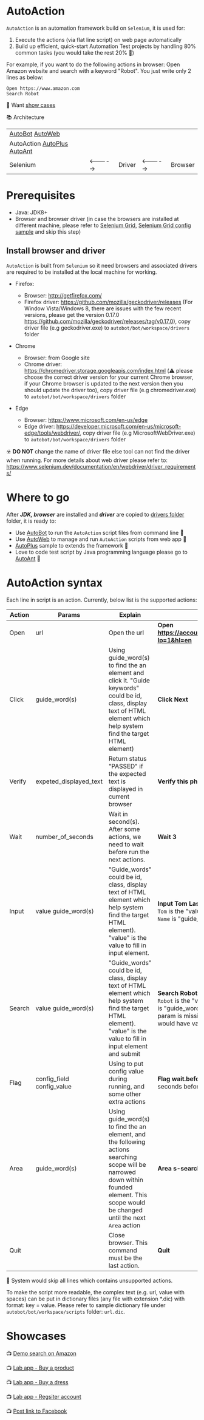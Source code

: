 # AutoAction
`AutoAction` is an automation framework build on `Selenium`, it is used for:
1. Execute the actions (via flat line script) on web page automatically
2. Build up efficient, quick-start Automation Test projects by handling 80% common tasks (you would take the rest 20% :banana:)

For example, if you want to do the following actions in browser: Open Amazon website and search with a keyword "Robot". You just write only 2 lines as below:
```
Open https://www.amazon.com
Search Robot
```
:high_brightness: Want [show cases](#showcases)

:books: Architecture

|  |   |   |   |   |
|---|---|---|---|---|
| [AutoBot](autobot) [AutoWeb](autoweb)
| AutoAction [AutoPlus](autoplus) [AutoAnt](autoant)
| Selenium | <-----> |Driver| <-----> |Browser

# Prerequisites
- Java: JDK8+
- Browser and browser driver (in case the browsers are installed at different machine, please refer to [Selenium Grid](https://www.selenium.dev/documentation/en/grid/), [Selenium Grid config sample](https://developers.perfectomobile.com/pages/viewpage.action?pageId=21435360) and skip this step)

## Install browser and driver
`AutoAction` is built from `Selenium` so it need browsers and associated drivers are required to be installed at the local machine for working.

- Firefox: 
    - Browser: http://getfirefox.com/
    - Firefox driver: https://github.com/mozilla/geckodriver/releases (For Window Vista/Windows 8, there are issues with the few recent versions, please get the version 0.17.0 https://github.com/mozilla/geckodriver/releases/tag/v0.17.0), copy driver file (e.g geckodriver.exe) to `autobot/bot/workspace/drivers` folder

- Chrome
    - Browser: from Google site
    - Chrome driver: https://chromedriver.storage.googleapis.com/index.html (:warning: please choose the correct driver version for your current Chrome browser, if your Chrome browser is updated to the next version then you should update the driver too), copy driver file (e.g chromedriver.exe) to `autobot/bot/workspace/drivers` folder

- Edge
    - Browser: https://www.microsoft.com/en-us/edge
    - Edge driver: https://developer.microsoft.com/en-us/microsoft-edge/tools/webdriver/, copy driver file (e.g MicrosoftWebDriver.exe) to `autobot/bot/workspace/drivers` folder
    
:biohazard: **DO NOT** change the name of driver file else tool can not find the driver when running. For more details about web driver please refer to: https://www.selenium.dev/documentation/en/webdriver/driver_requirements/

# Where to go
After ***JDK, browser*** are installed and ***driver*** are copied to [drivers folder](autobot/bot/workspace/drivers) folder, it is ready to:
- Use [AutoBot](autobot) to run the `AutoAction` script files from command line :rat:
- Use [AutoWeb](autoweb) to manage and run `AutoAction` scripts from web app :elephant:
- [AutoPlus](autoplus) sample to extends the framework :butterfly:
- Love to code test script by Java programming language please go to [AutoAnt](autoant) :ant:

# AutoAction syntax
Each line in script is an action. Currently, below list is the supported actions:

| Action | Params | Explain	| Sample |
|---|---|---|---|
|Open|	url|	Open the url|**Open https://accounts.google.com/SignUp?lp=1&hl=en**
|Click|	guide_word(s)|Using guide_word(s) to find the an element and click it. "Guide keywords" could be id, class, display text of HTML element which help system find the target HTML element)| **Click Next**|
|Verify|expeted_displayed_text|	Return status "PASSED" if the expected text is displayed in current browser|**Verify this phone number format**|
|Wait|	number_of_seconds|	Wait in second(s). After some actions, we need to wait before run the next actions.|	**Wait 3**
|Input|	value guide_word(s)	|"Guide_words" could be id, class, display text of HTML element which help system find the target HTML element). "value" is the value to fill in input element.|**Input Tom Last Name** (for this action, `Tom` is the "value", and the rest `Last Name` is "guide_word(s)"|
|Search| value guide_word(s)|"Guide_words" could be id, class, display text of HTML element which help system find the target HTML element). "value" is the value to fill in input element and submit|**Search Robot search** (for this action, `Robot` is the "value", and the rest `search` is "guide_word(s)", if the second param is missing: **Search Robot**, it would have value "search"|
|Flag| config_field config_value|Using to put config value during running, and some other extra actions| **Flag wait.before.next 2** waiting 2 seconds before execute the next action|
|Area|guide_word(s)|Using guide_word(s) to find the an element, and the following actions searching scope will be narrowed down within founded element. This scope would be changed until the next `Area` action|**Area s-search-results**|
|Quit| |Close browser. This command must be the last action.|**Quit**|


:do_not_litter: System would skip all lines which contains unsupported actions.

To make the script more readable, the complex text (e.g. url, value with spaces) can be put in dictionary files (any file with extension *.dic) with format: key = value. Please refer to sample dictionary file under `autobot/bot/workspace/scripts` folder: `url.dic`.

# Showcases

:tv: [Demo search on Amazon](https://youtu.be/YLVLYqCjPn0)

:tv: [Lab app - Buy a product](https://youtu.be/A_MoaVehx68)

:tv: [Lab app - Buy a dress](https://youtu.be/-mJ2KX6f424)

:tv: [Lab app - Regsiter account](https://youtu.be/dYFkBcTAJ7U)

:tv: [Post link to Facebook](https://youtu.be/eJSgX2IfDSY)